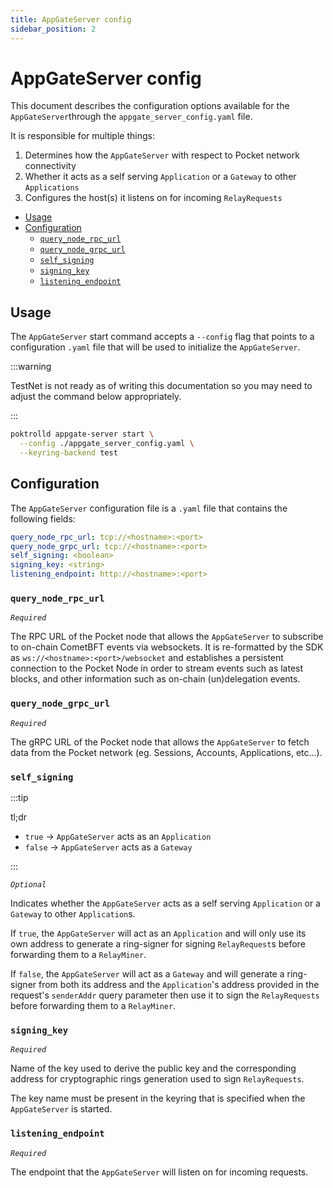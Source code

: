 ```yaml
---
title: AppGateServer config
sidebar_position: 2
---
```


# AppGateServer config <!-- omit in toc -->

This document describes the configuration options available for the
`AppGateServer`through the `appgate_server_config.yaml` file.

It is responsible for multiple things:

1. Determines how the `AppGateServer` with respect to Pocket network connectivity
2. Whether it acts as a self serving `Application` or a `Gateway` to other `Applications`
3. Configures the host(s) it listens on for incoming `RelayRequests`

- [Usage](#usage)
- [Configuration](#configuration)
  - [`query_node_rpc_url`](#query_node_rpc_url)
  - [`query_node_grpc_url`](#query_node_grpc_url)
  - [`self_signing`](#self_signing)
  - [`signing_key`](#signing_key)
  - [`listening_endpoint`](#listening_endpoint)

## Usage

The `AppGateServer` start command accepts a `--config` flag that points to a
configuration `.yaml` file that will be used to initialize the `AppGateServer`.

:::warning

TestNet is not ready as of writing this documentation so you may
need to adjust the command below appropriately.

:::

```bash
poktrolld appgate-server start \
  --config ./appgate_server_config.yaml \
  --keyring-backend test
```

## Configuration

The `AppGateServer` configuration file is a `.yaml` file that contains the
following fields:

```yaml
query_node_rpc_url: tcp://<hostname>:<port>
query_node_grpc_url: tcp://<hostname>:<port>
self_signing: <boolean>
signing_key: <string>
listening_endpoint: http://<hostname>:<port>
```

### `query_node_rpc_url`

_`Required`_

The RPC URL of the Pocket node that allows the `AppGateServer` to subscribe to
on-chain CometBFT events via websockets. It is re-formatted by the SDK as
`ws://<hostname>:<port>/websocket` and establishes a persistent connection to
the Pocket Node in order to stream events such as latest blocks, and other
information such as on-chain (un)delegation events.

### `query_node_grpc_url`

_`Required`_

The gRPC URL of the Pocket node that allows the `AppGateServer` to fetch data
from the Pocket network (eg. Sessions, Accounts, Applications, etc...).

### `self_signing`

:::tip

tl;dr

- `true` -> `AppGateServer` acts as an `Application`
- `false` -> `AppGateServer` acts as a `Gateway`

:::

_`Optional`_

Indicates whether the `AppGateServer` acts as a self serving `Application` or a
`Gateway` to other `Application`s.

If `true`, the `AppGateServer` will act as an `Application` and will only use
its own address to generate a ring-signer for signing `RelayRequest`s before
forwarding them to a `RelayMiner`.

If `false`, the `AppGateServer` will act as a `Gateway` and will generate a
ring-signer from both its address and the `Application`'s address provided in
the request's `senderAddr` query parameter then use it to sign the `RelayRequests`
before forwarding them to a `RelayMiner`.

### `signing_key`

_`Required`_

Name of the key used to derive the public key and the corresponding address
for cryptographic rings generation used to sign `RelayRequests`.

The key name must be present in the keyring that is specified when the
`AppGateServer` is started.

### `listening_endpoint`

_`Required`_

The endpoint that the `AppGateServer` will listen on for incoming requests.
